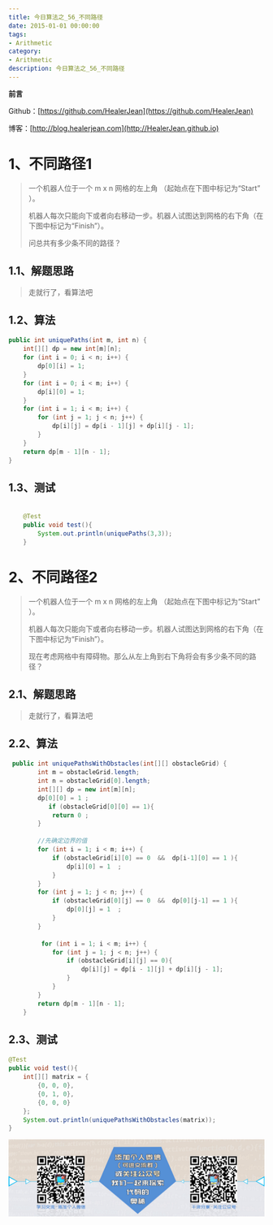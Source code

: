```yaml
---
title: 今日算法之_56_不同路径
date: 2015-01-01 00:00:00
tags: 
- Arithmetic
category: 
- Arithmetic
description: 今日算法之_56_不同路径
---
```


**前言**     

 Github：[https://github.com/HealerJean](https://github.com/HealerJean)         

 博客：[http://blog.healerjean.com](http://HealerJean.github.io)          



# 1、不同路径1

> 一个机器人位于一个 m x n 网格的左上角 （起始点在下图中标记为“Start” ）。     
>
> 机器人每次只能向下或者向右移动一步。机器人试图达到网格的右下角（在下图中标记为“Finish”）。   
>
> 问总共有多少条不同的路径？



## 1.1、解题思路 

> 走就行了，看算法吧



## 1.2、算法

```java
public int uniquePaths(int m, int n) {
    int[][] dp = new int[m][n];
    for (int i = 0; i < n; i++) {
        dp[0][i] = 1;
    }
    for (int i = 0; i < m; i++) {
        dp[i][0] = 1;
    }
    for (int i = 1; i < m; i++) {
        for (int j = 1; j < n; j++) {
            dp[i][j] = dp[i - 1][j] + dp[i][j - 1];
        }
    }
    return dp[m - 1][n - 1];
}
```




## 1.3、测试 

```java

    @Test
    public void test(){
        System.out.println(uniquePaths(3,3));
    }

```





# 2、不同路径2

> 一个机器人位于一个 m x n 网格的左上角 （起始点在下图中标记为“Start” ）。   
>
> 机器人每次只能向下或者向右移动一步。机器人试图达到网格的右下角（在下图中标记为“Finish”）。    
>
> 现在考虑网格中有障碍物。那么从左上角到右下角将会有多少条不同的路径？
>
> 

## 2.1、解题思路 

> 走就行了，看算法吧



## 2.2、算法

```java
 public int uniquePathsWithObstacles(int[][] obstacleGrid) {
        int m = obstacleGrid.length;
        int n = obstacleGrid[0].length;
        int[][] dp = new int[m][n];
        dp[0][0] = 1 ;
           if (obstacleGrid[0][0] == 1){
            return 0 ;
        }

        //先确定边界的值
        for (int i = 1; i < m; i++) {
            if (obstacleGrid[i][0] == 0  &&  dp[i-1][0] == 1 ){
                dp[i][0] = 1  ;
            }
        }
        for (int j = 1; j < n; j++) {
            if (obstacleGrid[0][j] == 0  &&  dp[0][j-1] == 1 ){
                dp[0][j] = 1  ;
            }
        }

         for (int i = 1; i < m; i++) {
            for (int j = 1; j < n; j++) {
                if (obstacleGrid[i][j] == 0){
                    dp[i][j] = dp[i - 1][j] + dp[i][j - 1];
                }
            }
        }
        return dp[m - 1][n - 1];
    }
```



## 2.3、测试 

```java
@Test
public void test(){
    int[][] matrix = {
        {0, 0, 0},
        {0, 1, 0},
        {0, 0, 0}
    };
    System.out.println(uniquePathsWithObstacles(matrix));
}

```

  

![ContactAuthor](https://raw.githubusercontent.com/HealerJean/HealerJean.github.io/master/assets/img/artical_bottom.jpg)



<link rel="stylesheet" href="https://unpkg.com/gitalk/dist/gitalk.css">

<script src="https://unpkg.com/gitalk@latest/dist/gitalk.min.js"></script> 
<div id="gitalk-container"></div>    
 <script type="text/javascript">
    var gitalk = new Gitalk({
		clientID: `1d164cd85549874d0e3a`,
		clientSecret: `527c3d223d1e6608953e835b547061037d140355`,
		repo: `HealerJean.github.io`,
		owner: 'HealerJean',
		admin: ['HealerJean'],
		id: 'wVqkIjLovQOpAuEJ',
    });
    gitalk.render('gitalk-container');
</script> 
